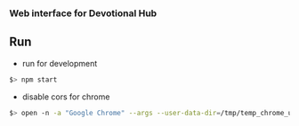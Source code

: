 ### Web interface for Devotional Hub

## Run
* run for development
```sh
$> npm start
```

* disable cors for chrome
```sh
$> open -n -a "Google Chrome" --args --user-data-dir=/tmp/temp_chrome_user_data_dir http://localhost:3000/ --disable-web-security
```